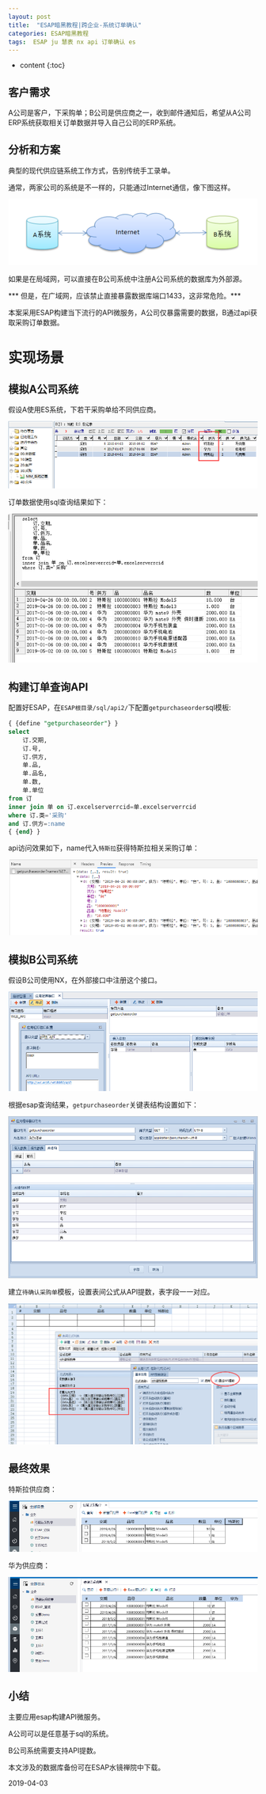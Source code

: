 ```yaml
---
layout: post
title:  "ESAP暗黑教程|跨企业-系统订单确认"
categories: ESAP暗黑教程
tags:  ESAP ju 慧表 nx api 订单确认 es
---
```


* content
{:toc}

## 客户需求
A公司是客户，下采购单；B公司是供应商之一，收到邮件通知后，希望从A公司ERP系统获取相关订单数据并导入自己公司的ERP系统。

## 分析和方案
典型的现代供应链系统工作方式，告别传统手工录单。

通常，两家公司的系统是不一样的，只能通过Internet通信，像下图这样。

![](/img/esap5a-0.png)

如果是在局域网，可以直接在B公司系统中注册A公司系统的数据库为外部源。

*** 但是，在广域网，应该禁止直接暴露数据库端口1433，这非常危险。***

本案采用ESAP构建当下流行的API微服务，A公司仅暴露需要的数据，B通过api获取采购订单数据。

# 实现场景

## 模拟A公司系统

假设A使用ES系统，下若干采购单给不同供应商。

![](/img/esap5a-1.png)

订单数据使用sql查询结果如下：

![](/img/esap5a-2.png)

## 构建订单查询API

配置好ESAP，在`ESAP根目录/sql/api2/`下配置`getpurchaseorder`sql模板:

```sql
{ {define "getpurchaseorder"} }
select 
    订.交期,
    订.号,
    订.供方,
    单.品,
    单.品名,
    单.数,
    单.单位
from 订 
inner join 单 on 订.excelserverrcid=单.excelserverrcid
where 订.类='采购'
and 订.供方=:name
{ {end} }
```

api访问效果如下，name代入`特斯拉`获得特斯拉相关采购订单：

![](/img/esap5a-3.png)

## 模拟B公司系统

假设B公司使用NX，在外部接口中注册这个接口。

![](/img/esap5a-4.png)

根据esap查询结果，`getpurchaseorder`关键表结构设置如下：

![](/img/esap5a-5.png)

建立`待确认采购单`模板，设置表间公式从API提数，表字段一一对应。

![](/img/esap5a-6.png)

## 最终效果
特斯拉供应商：

![](/img/esap5a-7.png)

华为供应商：

![](/img/esap5a-8.png)

## 小结
主要应用esap构建API微服务。

A公司可以是任意基于sql的系统。

B公司系统需要支持API提数。

本文涉及的数据库备份可在ESAP水镜禅院中下载。

2019-04-03